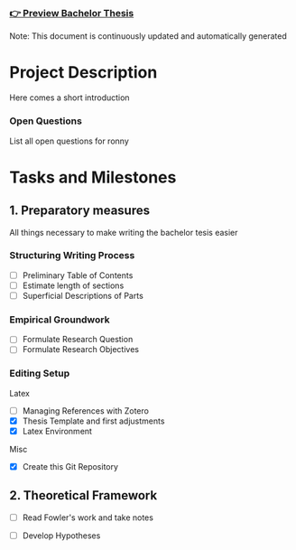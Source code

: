 ### [👉 Preview Bachelor Thesis](thesis.pdf)
Note: This document is continuously updated and automatically generated

# Project Description
Here comes a short introduction

### Open Questions
List all open questions for ronny


# Tasks and Milestones

## 1. Preparatory measures
All things necessary to make writing the bachelor tesis easier

### Structuring Writing Process
- [ ] Preliminary Table of Contents
- [ ] Estimate length of sections
- [ ] Superficial Descriptions of Parts

### Empirical Groundwork
- [ ] Formulate Research Question
- [ ] Formulate Research Objectives

### Editing Setup
Latex
- [ ] Managing References with Zotero
- [x] Thesis Template and first adjustments
- [x] Latex Environment

Misc
- [x] Create this Git Repository

## 2. Theoretical Framework
- [ ] Read Fowler's work and take notes
- [ ] Develop Hypotheses

